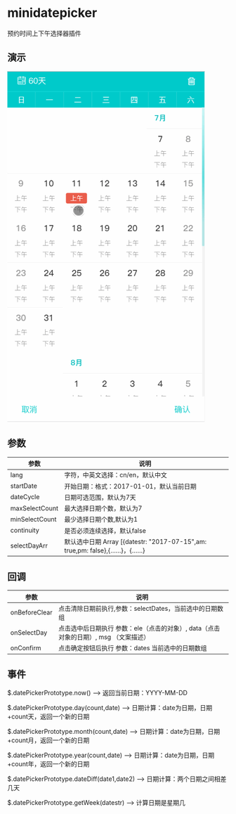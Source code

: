 # minidatepicker

预约时间上下午选择器插件



## 演示



![MiniDatePicket](https://raw.githubusercontent.com/duanxb/minidatepicker/master/minidatepicket.gif?imageMogr2/auto-orient/strip%7CimageView2/2/w/300)



## 参数
| 参数        	| 说明           |
| ------------- |-------------|
| lang          | 字符，中英文选择：cn/en，默认中文 |
| startDate       | 开始日期：格式：2017-01-01，默认当前日期 | 
| dateCycle       | 日期可选范围，默认为7天      | 
| maxSelectCount  | 最大选择日期个数，默认为7 | 
| minSelectCount  | 最少选择日期个数,默认为1   | 
| continuity      | 是否必须连续选择，默认false |
| selectDayArr    | 默认选中日期 Array [{datestr: "2017-07-15",am: true,pm: false},{……}，{……} |



## 回调

| 参数            | 说明          |
| -------------   |-------------|
| onBeforeClear   | 点击清除日期前执行,参数：selectDates，当前选中的日期数组 |
| onSelectDay | 点击选中后日期执行 参数：ele（点击的对象）, data（点击对象的日期）, msg （文案描述） |
| onConfirm | 点击确定按钮后执行 参数：dates 当前选中的日期数组 |



## 事件



$.datePickerPrototype.now() --> 返回当前日期：YYYY-MM-DD

$.datePickerPrototype.day(count,date) --> 日期计算：date为日期，日期+count天，返回一个新的日期

$.datePickerPrototype.month(count,date) --> 日期计算：date为日期，日期+count月，返回一个新的日期

$.datePickerPrototype.year(count,date) --> 日期计算：date为日期，日期+count年，返回一个新的日期

$.datePickerPrototype.dateDiff(date1,date2) --> 日期计算：两个日期之间相差几天

$.datePickerPrototype.getWeek(datestr) --> 计算日期是星期几






